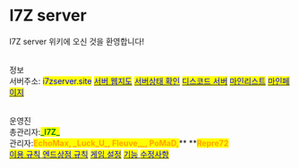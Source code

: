 # I7Z server

I7Z server 위키에 오신 것을 환영합니다!

\
정보\
서버주소: <mark style="color:blue;">i7zserver.site</mark> [<mark style="color:blue;">서버 웹지도</mark>](https://map.i7zserver.site) [<mark style="color:blue;">서버상태 확인</mark>](https://stats.uptimerobot.com/k0nZDhkK9G) [<mark style="color:blue;">디스코드 서버</mark>](https://discord.gg/38rbWNquaK) [<mark style="color:blue;">마인리스트</mark>](https://minelist.kr/servers/revanilla.site) [<mark style="color:blue;">마인페이지​</mark>](https://mine.page/server/revanilla.site)

\
운영진\
총관리자:<mark style="color:green;">**\_I7Z\_**</mark>\
관리자:<mark style="color:orange;">**EchoMax, \_Luck\_U\_, Fleuve\_\_, PoMaD,**</mark>** **<mark style="color:orange;">**Repre72**</mark>\
[<mark style="color:blue;">이용 규칙</mark> ](docs-1/rules.md) [<mark style="color:blue;">엔드상점 규칙</mark>](broken-reference) [<mark style="color:blue;">게임 설정</mark>](docs-2/undefined.md) [<mark style="color:blue;">기능</mark> ](docs-2/undefined-2/)[<mark style="color:blue;">수정사항</mark>](docs-2/undefined-1.md)
